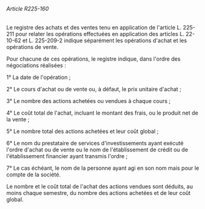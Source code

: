 ###### Article R225-160

Le registre des achats et des ventes tenu en application de l'article L. 225-211 pour relater les opérations effectuées en application des articles L. 22-10-62 et L. 225-209-2 indique séparément les opérations d'achat et les opérations de vente.

Pour chacune de ces opérations, le registre indique, dans l'ordre des négociations réalisées :

1° La date de l'opération ;

2° Le cours d'achat ou de vente ou, à défaut, le prix unitaire d'achat ;

3° Le nombre des actions achetées ou vendues à chaque cours ;

4° Le coût total de l'achat, incluant le montant des frais, ou le produit net de la vente ;

5° Le nombre total des actions achetées et leur coût global ;

6° Le nom du prestataire de services d'investissements ayant exécuté l'ordre d'achat ou de vente ou le nom de l'établissement de crédit ou de l'établissement financier ayant transmis l'ordre ;

7° Le cas échéant, le nom de la personne ayant agi en son nom mais pour le compte de la société.

Le nombre et le coût total de l'achat des actions vendues sont déduits, au moins chaque semestre, du nombre des actions achetées et de leur coût global.

